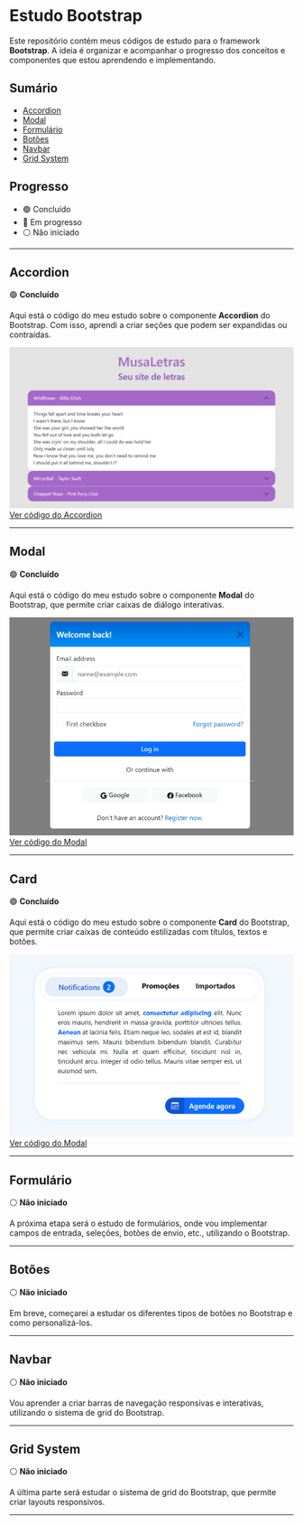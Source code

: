 # Estudo Bootstrap

Este repositório contém meus códigos de estudo para o framework **Bootstrap**. A ideia é organizar e acompanhar o progresso dos conceitos e componentes que estou aprendendo e implementando.

## Sumário

- [Accordion](#accordion)
- [Modal](#modal)
- [Formulário](#formulario)
- [Botões](#botoes)
- [Navbar](#navbar)
- [Grid System](#grid-system)

## Progresso

- 🟢 Concluído
- 🔴 Em progresso
- ⚪ Não iniciado

---

## Accordion

🟢 **Concluído**

Aqui está o código do meu estudo sobre o componente **Accordion** do Bootstrap. Com isso, aprendi a criar seções que podem ser expandidas ou contraídas.

![Preview Accordion](./preview/accordion.png)
[Ver código do Accordion](https://github.com/tifanisds/estudo-bootstrap/tree/master/accordion)

---

## Modal

🟢 **Concluído**

Aqui está o código do meu estudo sobre o componente **Modal** do Bootstrap, que permite criar caixas de diálogo interativas.

![Preview Modal](./preview/modal.png)
[Ver código do Modal](https://github.com/tifanisds/estudo-bootstrap/tree/master/modal)

---

## Card

🟢 **Concluído**

Aqui está o código do meu estudo sobre o componente **Card** do Bootstrap, que permite criar caixas de conteúdo estilizadas com títulos, textos e botões.

![Preview Card](./preview/card.png)
[Ver código do Modal](https://github.com/tifanisds/estudo-bootstrap/tree/master/card)

---

## Formulário

⚪ **Não iniciado**

A próxima etapa será o estudo de formulários, onde vou implementar campos de entrada, seleções, botões de envio, etc., utilizando o Bootstrap.

---

## Botões

⚪ **Não iniciado**

Em breve, começarei a estudar os diferentes tipos de botões no Bootstrap e como personalizá-los.

---

## Navbar

⚪ **Não iniciado**

Vou aprender a criar barras de navegação responsivas e interativas, utilizando o sistema de grid do Bootstrap.

---

## Grid System

⚪ **Não iniciado**

A última parte será estudar o sistema de grid do Bootstrap, que permite criar layouts responsivos.

---
